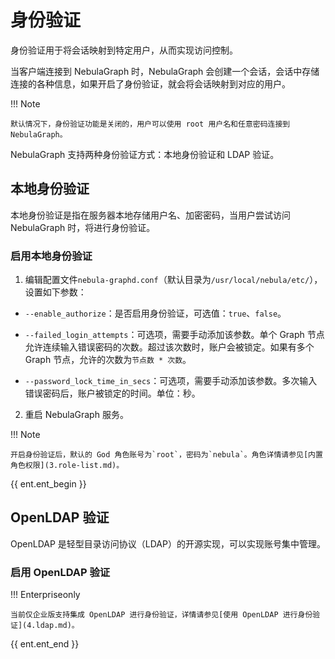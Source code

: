 # 身份验证

身份验证用于将会话映射到特定用户，从而实现访问控制。

当客户端连接到 NebulaGraph 时，NebulaGraph 会创建一个会话，会话中存储连接的各种信息，如果开启了身份验证，就会将会话映射到对应的用户。

!!! Note

    默认情况下，身份验证功能是关闭的，用户可以使用 root 用户名和任意密码连接到 NebulaGraph。

NebulaGraph 支持两种身份验证方式：本地身份验证和 LDAP 验证。

## 本地身份验证

本地身份验证是指在服务器本地存储用户名、加密密码，当用户尝试访问 NebulaGraph 时，将进行身份验证。

### 启用本地身份验证

1. 编辑配置文件`nebula-graphd.conf`（默认目录为`/usr/local/nebula/etc/`），设置如下参数：

  - `--enable_authorize`：是否启用身份验证，可选值：`true`、`false`。

  - `--failed_login_attempts`：可选项，需要手动添加该参数。单个 Graph 节点允许连续输入错误密码的次数。超过该次数时，账户会被锁定。如果有多个 Graph 节点，允许的次数为`节点数 * 次数`。

  - `--password_lock_time_in_secs`：可选项，需要手动添加该参数。多次输入错误密码后，账户被锁定的时间。单位：秒。

2. 重启 NebulaGraph 服务。

!!! Note

    开启身份验证后，默认的 God 角色账号为`root`，密码为`nebula`。角色详情请参见[内置角色权限](3.role-list.md)。

{{ ent.ent_begin }}

## OpenLDAP 验证

OpenLDAP 是轻型目录访问协议（LDAP）的开源实现，可以实现账号集中管理。

### 启用 OpenLDAP 验证

!!! Enterpriseonly

    当前仅企业版支持集成 OpenLDAP 进行身份验证，详情请参见[使用 OpenLDAP 进行身份验证](4.ldap.md)。

{{ ent.ent_end }}